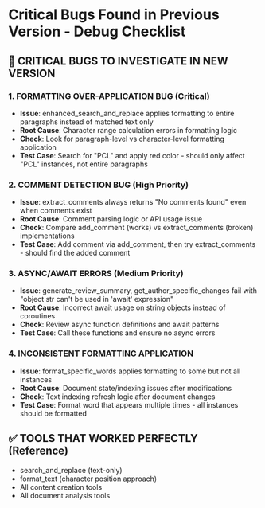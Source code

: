 # Critical Bugs Found in Previous Version - Debug Checklist

## 🚨 CRITICAL BUGS TO INVESTIGATE IN NEW VERSION

### 1. FORMATTING OVER-APPLICATION BUG (Critical)
- **Issue**: enhanced_search_and_replace applies formatting to entire paragraphs instead of matched text only
- **Root Cause**: Character range calculation errors in formatting logic
- **Check**: Look for paragraph-level vs character-level formatting application
- **Test Case**: Search for "PCL" and apply red color - should only affect "PCL" instances, not entire paragraphs

### 2. COMMENT DETECTION BUG (High Priority)  
- **Issue**: extract_comments always returns "No comments found" even when comments exist
- **Root Cause**: Comment parsing logic or API usage issue
- **Check**: Compare add_comment (works) vs extract_comments (broken) implementations
- **Test Case**: Add comment via add_comment, then try extract_comments - should find the added comment

### 3. ASYNC/AWAIT ERRORS (Medium Priority)
- **Issue**: generate_review_summary, get_author_specific_changes fail with "object str can't be used in 'await' expression"
- **Root Cause**: Incorrect await usage on string objects instead of coroutines
- **Check**: Review async function definitions and await patterns
- **Test Case**: Call these functions and ensure no async errors

### 4. INCONSISTENT FORMATTING APPLICATION
- **Issue**: format_specific_words applies formatting to some but not all instances
- **Root Cause**: Document state/indexing issues after modifications
- **Check**: Text indexing refresh logic after document changes
- **Test Case**: Format word that appears multiple times - all instances should be formatted

## ✅ TOOLS THAT WORKED PERFECTLY (Reference)
- search_and_replace (text-only)
- format_text (character position approach)
- All content creation tools
- All document analysis tools
